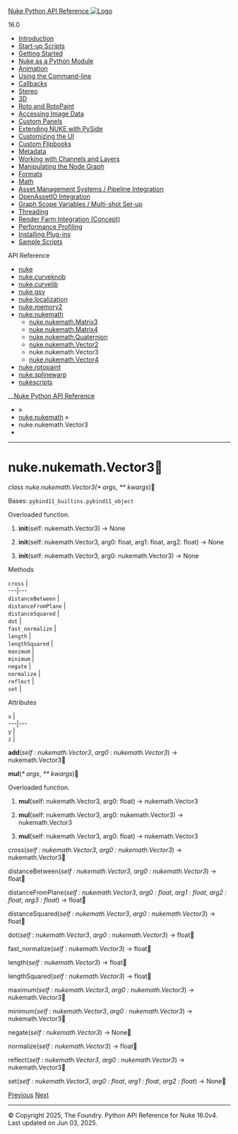 [ Nuke Python API Reference ![Logo](../_static/NukeApp128.png) ](../index.html)

16.0 

  * [Introduction](../intro.html)
  * [Start-up Scripts](../startup.html)
  * [Getting Started](../basics.html)
  * [Nuke as a Python Module](../nuke_as_python_module.html)
  * [Animation](../animation.html)
  * [Using the Command-line](../command_line.html)
  * [Callbacks](../callbacks.html)
  * [Stereo](../stereo.html)
  * [3D](../3D.html)
  * [Roto and RotoPaint](../rotopaint.html)
  * [Accessing Image Data](../image_data.html)
  * [Custom Panels](../custom_panels.html)
  * [Extending NUKE with PySide](../custom_panels.html#extending-nuke-with-pyside)
  * [Customizing the UI](../custom_ui.html)
  * [Custom Flipbooks](../flipbook.html)
  * [Metadata](../metadata.html)
  * [Working with Channels and Layers](../channels.html)
  * [Manipulating the Node Graph](../dag.html)
  * [Formats](../formats.html)
  * [Math](../math.html)
  * [Asset Management Systems / Pipeline Integration](../asset.html)
  * [OpenAssetIO Integration](../openassetio.html)
  * [Graph Scope Variables / Multi-shot Set-up](../gsv.html)
  * [Threading](../threading.html)
  * [Render Farm Integration (Concept)](../render_farm.html)
  * [Performance Profiling](../performance.html)
  * [Installing Plug-ins](../installing_plugins.html)
  * [Sample Scripts](../samples.html)



API Reference

  * [nuke](nuke.html)
  * [nuke.curveknob](nuke.curveknob.html)
  * [nuke.curvelib](nuke.curvelib.html)
  * [nuke.gsv](nuke.gsv.html)
  * [nuke.localization](nuke.localization.html)
  * [nuke.memory2](nuke.memory2.html)
  * [nuke.nukemath](nuke.nukemath.html)
    * [nuke.nukemath.Matrix3](nuke.nukemath.Matrix3.html)
    * [nuke.nukemath.Matrix4](nuke.nukemath.Matrix4.html)
    * [nuke.nukemath.Quaternion](nuke.nukemath.Quaternion.html)
    * [nuke.nukemath.Vector2](nuke.nukemath.Vector2.html)
    * nuke.nukemath.Vector3
    * [nuke.nukemath.Vector4](nuke.nukemath.Vector4.html)
  * [nuke.rotopaint](nuke.rotopaint.html)
  * [nuke.splinewarp](nuke.splinewarp.html)
  * [nukescripts](nukescripts.html)



__[Nuke Python API Reference](../index.html)

  * [](../index.html) »
  * [nuke.nukemath](nuke.nukemath.html) »
  * nuke.nukemath.Vector3
  * 


* * *

# nuke.nukemath.Vector3

_class _nuke.nukemath.Vector3(_* args_, _** kwargs_)
    

Bases: `pybind11_builtins.pybind11_object`

Overloaded function.

  1. __init__(self: nukemath.Vector3) -> None

  2. __init__(self: nukemath.Vector3, arg0: float, arg1: float, arg2: float) -> None

  3. __init__(self: nukemath.Vector3, arg0: nukemath.Vector3) -> None




Methods

`cross` |   
---|---  
`distanceBetween` |   
`distanceFromPlane` |   
`distanceSquared` |   
`dot` |   
`fast_normalize` |   
`length` |   
`lengthSquared` |   
`maximum` |   
`minimum` |   
`negate` |   
`normalize` |   
`reflect` |   
`set` |   
  
Attributes

`x` |   
---|---  
`y` |   
`z` |   
  
__add__(_self : nukemath.Vector3_, _arg0 : nukemath.Vector3_) → nukemath.Vector3
    

__mul__(_* args_, _** kwargs_)
    

Overloaded function.

  1. __mul__(self: nukemath.Vector3, arg0: float) -> nukemath.Vector3

  2. __mul__(self: nukemath.Vector3, arg0: nukemath.Vector3) -> nukemath.Vector3

  3. __mul__(self: nukemath.Vector3, arg0: float) -> nukemath.Vector3




cross(_self : nukemath.Vector3_, _arg0 : nukemath.Vector3_) → nukemath.Vector3
    

distanceBetween(_self : nukemath.Vector3_, _arg0 : nukemath.Vector3_) → float
    

distanceFromPlane(_self : nukemath.Vector3_, _arg0 : float_, _arg1 : float_, _arg2 : float_, _arg3 : float_) → float
    

distanceSquared(_self : nukemath.Vector3_, _arg0 : nukemath.Vector3_) → float
    

dot(_self : nukemath.Vector3_, _arg0 : nukemath.Vector3_) → float
    

fast_normalize(_self : nukemath.Vector3_) → float
    

length(_self : nukemath.Vector3_) → float
    

lengthSquared(_self : nukemath.Vector3_) → float
    

maximum(_self : nukemath.Vector3_, _arg0 : nukemath.Vector3_) → nukemath.Vector3
    

minimum(_self : nukemath.Vector3_, _arg0 : nukemath.Vector3_) → nukemath.Vector3
    

negate(_self : nukemath.Vector3_) → None
    

normalize(_self : nukemath.Vector3_) → float
    

reflect(_self : nukemath.Vector3_, _arg0 : nukemath.Vector3_) → nukemath.Vector3
    

set(_self : nukemath.Vector3_, _arg0 : float_, _arg1 : float_, _arg2 : float_) → None
    

[ Previous](nuke.nukemath.Vector2.html "nuke.nukemath.Vector2") [Next ](nuke.nukemath.Vector4.html "nuke.nukemath.Vector4")

* * *

© Copyright 2025, The Foundry. Python API Reference for Nuke 16.0v4. Last updated on Jun 03, 2025. 
